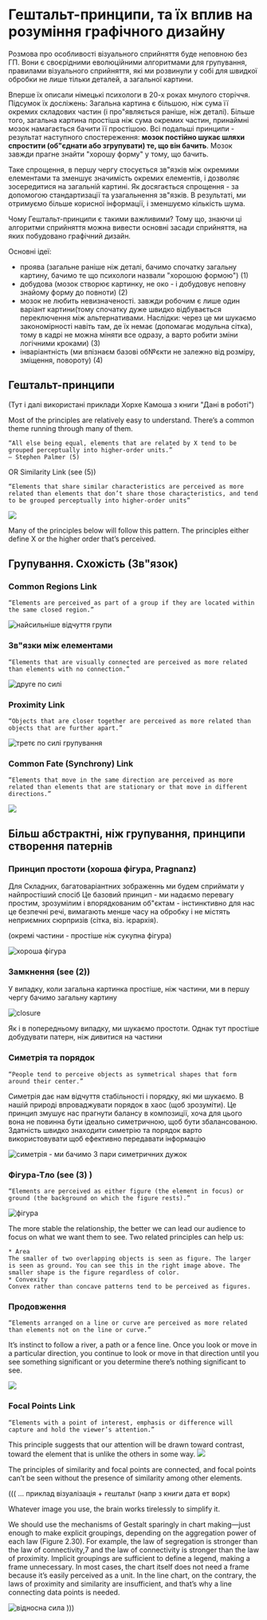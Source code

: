 # Гештальт-принципи, та їх вплив на розуміння графічного дизайну

Розмова про особливості візуального сприйняття буде неповною без ГП. Вони є своєрідними еволюційними алгоритмами для групування, правилами візуального сприйняття, які ми розвинули у собі для швидкої обробки не лише тільки деталей, а загальної картини. 


Вперше їх описали німецькі психологи в 20-х роках мнулого сторіччя. Підсумок їх досліжень: Загальна картина є більшою, ніж сума її окремих складових частин (і про"являється раніше, ніж деталі). Більше того, загальна картина простіша ніж сума окремих частин, принаймні мозок намагається бачити її простішою. Всі подальші принципи - результат наступного спостереження: __мозок постійно шукає шляхи спростити (об"єднати або згрупувати) те, що він бачить__. Мозок завжди прагне знайти "хорошу форму" у тому, що бачить.

Таке спрощення, в першу чергу стосується зв"язків між окремими елементами та зменшує значимість окремих елементів, і дозволяє зосередитися на загальній картині. Як досягається спрощення - за допомогою стандартизації та узагальнення зв"язків. В результаті, ми отримуємо більше корисної інформації, і зменшуємо кількість шума.

Чому Гештальт-принципи є такими важливими? Тому що, знаючи ці алгоритми сприйняття можна вивести основні засади сприйняття, на яких побудовано графічний дизайн.

Основні ідеї:
- проява (загальне раніше ніж деталі, бачимо спочатку загальну картину, бачимо те що психологи назвали "хорошою формою") (1)
- добудова (мозок створює картинку, не око - і добудовує неповну знайому форму до повноти) (2)
- мозок не любить невизначеності. завжди робочим є лише один варіант картини(тому спочатку дуже швидко відбувається переключення між альтернативами. Наслідки: через це ми шукаємо закономірності навіть там, де їх немає (допомагає модульна сітка), тому в кадрі не можна міняти все одразу, а варто робити зміни логічними кроками) (3)
- інваріантність (ми впізнаєм базові об№єкти не залежно від розміру, зміщення, повороту) (4)



## Гештальт-принципи
(Тут і далі використані приклади Хорхе Камоша з книги "Дані в роботі")

Most of the principles are relatively easy to understand. There’s a common theme running through many of them.

    “All else being equal, elements that are related by X tend to be grouped perceptually into higher-order units.”
    — Stephen Palmer (5)

 OR Similarity Link (see (5))

    “Elements that share similar characteristics are perceived as more related than elements that don’t share those characteristics, and tend to be grouped perceptually into higher-order units”
![](https://media-mediatemple.netdna-ssl.com/wp-content/uploads/2013/05/11-similarity.png)



Many of the principles below will follow this pattern. The principles either define X or the higher order that’s perceived.

## Групування. Схожість (Зв"язок)

### Common Regions Link

    “Elements are perceived as part of a group if they are located within the same closed region.”

![найсильніше відчуття групи](https://media-mediatemple.netdna-ssl.com/wp-content/uploads/2013/05/06-common-regions.png)


### Зв"язки між елементами

    “Elements that are visually connected are perceived as more related than elements with no connection.”
    
![друге по силі](https://media-mediatemple.netdna-ssl.com/wp-content/uploads/2013/05/05-uniform-connectedness.png)


### Proximity Link


    “Objects that are closer together are perceived as more related than objects that are further apart.”

![третє по силі групування](https://media-mediatemple.netdna-ssl.com/wp-content/uploads/2013/05/07-proximity.png)


### Common Fate (Synchrony) Link

    “Elements that move in the same direction are perceived as more related than elements that are stationary or that move in different directions.”
    
![](https://media-mediatemple.netdna-ssl.com/wp-content/uploads/2013/05/09-common-fate.png)


## Більш абстрактні, ніж групування, принципи створення патернів

### Принцип простоти (хороша фігура, Pragnanz)
Для Складних, багатоваріантних зображеннь ми будем сприймати у найпростіший спосіб
Це базовий принцип - ми надаємо перевагу простим, зрозумілим і впорядкованим об"єктам - інстинктивно для нас це безпечні речі, вимагають менше часу на обробку і не містять неприємних сюрпризів (сітка, віз. ієрархія).

(окремі частини - простіше ніж сукупна фігура)

![хороша фігура](https://media-mediatemple.netdna-ssl.com/wp-content/uploads/2013/05/01-pragnanz.png)

### Замкнення (see (2))
У випадку, коли загальна картинка простіше, ніж частини, ми в першу чергу бачимо загальну картину

![closure](https://media-mediatemple.netdna-ssl.com/wp-content/uploads/2013/05/02-closure.png)


Як і в попередньому випадку, ми шукаємо простоти. Однак тут простіше добудувати патерн, ніж дивитися на частини


### Симетрія та порядок
    “People tend to perceive objects as symmetrical shapes that form around their center.”
Симетрія дає нам відчуття стабільності і порядку, які ми шукаємо. В нашій природі впроваджувати порядок в хаос (щоб зрозуміти). Це принцип змушує нас прагнути балансу в композиції, хоча для цього вона не повинна бути ідеально симетричною, щоб бути збалансованою. Здатність швидко знаходити симетрію та порядок варто використовувати щоб ефективно передавати інформацію

![симетрія - ми бачимо 3 пари симетричних дужок](https://media-mediatemple.netdna-ssl.com/wp-content/uploads/2013/05/03-symmetry.png)

### Фігура-Тло (see (3) )

    “Elements are perceived as either figure (the element in focus) or ground (the background on which the figure rests).”

![фігура](https://media-mediatemple.netdna-ssl.com/wp-content/uploads/2013/05/04-figure-ground.png)

The more stable the relationship, the better we can lead our audience to focus on what we want them to see. Two related principles can help us:

    * Area
    The smaller of two overlapping objects is seen as figure. The larger is seen as ground. You can see this in the right image above. The smaller shape is the figure regardless of color.
    * Convexity
    Convex rather than concave patterns tend to be perceived as figures.

### Продовження

    “Elements arranged on a line or curve are perceived as more related than elements not on the line or curve.”

It’s instinct to follow a river, a path or a fence line. Once you look or move in a particular direction, you continue to look or move in that direction until you see something significant or you determine there’s nothing significant to see.

![](https://media-mediatemple.netdna-ssl.com/wp-content/uploads/2013/05/08-continuation.png)



### Focal Points Link

    “Elements with a point of interest, emphasis or difference will capture and hold the viewer’s attention.”

This principle suggests that our attention will be drawn toward contrast, toward the element that is unlike the others in some way. 
![](https://media-mediatemple.netdna-ssl.com/wp-content/uploads/2013/05/12-focal-point.png)

The principles of similarity and focal points are connected, and focal points can’t be seen without the presence of similarity among other elements.

((( ... приклад візуалізація + гештальт (напр з книги дата ет ворк)

Whatever image you use, the brain works tirelessly to simplify it.

We should use the mechanisms of Gestalt sparingly in chart making—just enough to make explicit groupings, depending on the aggregation power of each law (Figure 2.30). For example, the law of segregation is stronger than the law of connectivity,7 and the law of connectivity is stronger than the law of proximity. Implicit groupings are sufficient to define a legend, making a frame unnecessary. In most cases, the chart itself does not need a frame because it’s easily perceived as a unit. In the line chart, on the contrary, the laws of proximity and similarity are insufficient, and that’s why a line connecting data points is needed.

![відносна сила](https://www.safaribooksonline.com/library/view/data-at-work/9780134268798/graphics/02fig30.jpg)
)))

